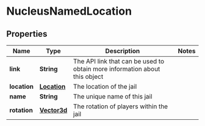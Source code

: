 
# NucleusNamedLocation

## Properties
Name | Type | Description | Notes
------------ | ------------- | ------------- | -------------
**link** | **String** | The API link that can be used to obtain more information about this object | 
**location** | [**Location**](Location.md) | The location of the jail | 
**name** | **String** | The unique name of this jail | 
**rotation** | [**Vector3d**](Vector3d.md) | The rotation of players within the jail | 



